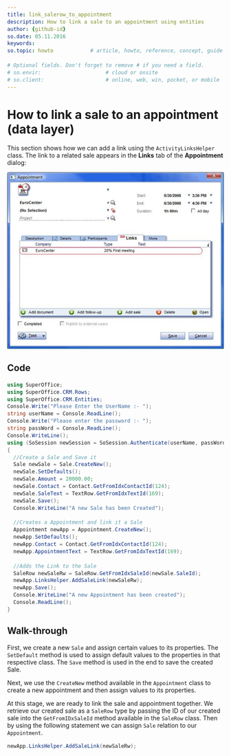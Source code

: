 ```yaml
---
title: link_salerow_to_appointment
description: How to link a sale to an appointment using entities
author: {github-id}
so.date: 05.11.2016
keywords:
so.topic: howto            # article, howto, reference, concept, guide

# Optional fields. Don't forget to remove # if you need a field.
# so.envir:                     # cloud or onsite
# so.client:                    # online, web, win, pocket, or mobile
---
```


# How to link a sale to an appointment (data layer)

This section shows how we can add a link using the `ActivityLinksHelper` class. The link to a related sale appears in the **Links** tab of the **Appointment** dialog:

![04][img1]

## Code

```csharp
using SuperOffice;
using SuperOffice.CRM.Rows;
using SuperOffice.CRM.Entities;
Console.Write("Please Enter the UserName :- ");
string userName = Console.ReadLine();
Console.Write("Please enter the password :- ");
string passWord = Console.ReadLine();
Console.WriteLine();
using (SoSession newSession = SoSession.Authenticate(userName, passWord))1
{
  //Create a Sale and Save it
  Sale newSale = Sale.CreateNew();
  newSale.SetDefaults();
  newSale.Amount = 20000.00;
  newSale.Contact = Contact.GetFromIdxContactId(124);
  newSale.SaleText = TextRow.GetFromIdxTextId(169);
  newSale.Save();
  Console.WriteLine("A new Sale has been Created");

  //Creates a Appointment and link it a Sale
  Appointment newApp = Appointment.CreateNew();
  newApp.SetDefaults();
  newApp.Contact = Contact.GetFromIdxContactId(124);
  newApp.AppointmentText = TextRow.GetFromIdxTextId(169);

  //Adds the Link to the Sale
  SaleRow newSaleRw = SaleRow.GetFromIdxSaleId(newSale.SaleId);
  newApp.LinksHelper.AddSaleLink(newSaleRw);
  newApp.Save();
  Console.WriteLine("A new Appointment has been created");
  Console.ReadLine();
}
```

## Walk-through

First, we create a new `Sale` and assign certain values to its properties. The `SetDefault` method is used to assign default values to the properties in that respective class. The `Save` method is used in the end to save the created Sale.

Next, we use the `CreateNew` method available in the `Appointment` class to create a new appointment and then assign values to its properties.

At this stage, we are ready to link the sale and appointment together. We retrieve our created sale as a `SaleRow` type by passing the ID of our created sale into the `GetFromIDxSaleId` method available in the `SaleRow` class. Then by using the following statement we can assign `Sale` relation to our `Appointment`.

```csharp
newApp.LinksHelper.AddSaleLink(newSaleRw);
```

<!-- Referenced images -->
[img1]: media/image004.jpg
